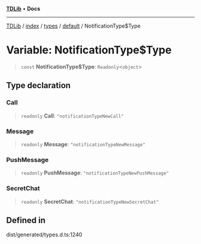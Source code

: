 [**TDLib**](../../../../../../README.md) • **Docs**

***

[TDLib](../../../../../../modules.md) / [index](../../../../../README.md) / [types](../../../README.md) / [default](../README.md) / NotificationType$Type

# Variable: NotificationType$Type

> `const` **NotificationType$Type**: `Readonly`\<`object`\>

## Type declaration

### Call

> `readonly` **Call**: `"notificationTypeNewCall"`

### Message

> `readonly` **Message**: `"notificationTypeNewMessage"`

### PushMessage

> `readonly` **PushMessage**: `"notificationTypeNewPushMessage"`

### SecretChat

> `readonly` **SecretChat**: `"notificationTypeNewSecretChat"`

## Defined in

dist/generated/types.d.ts:1240
